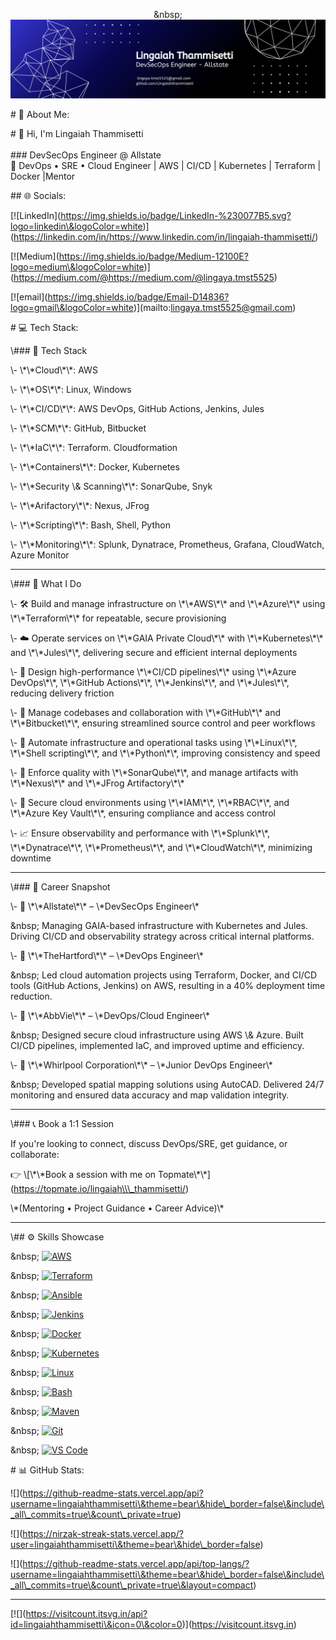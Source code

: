 <div align="center">



\&nbsp; <img src="https://github.com/Lingaiahthammisetti/Lingaiahthammisetti/blob/main/github-banner.png" alt="GitHub Banner" width="800"/>



</div>







\# 💫 About Me:

\# 👋 Hi, I'm Lingaiah Thammisetti<br><br>### DevSecOps Engineer @ Allstate  <br>🚀 DevOps • SRE • Cloud Engineer | AWS | CI/CD | Kubernetes | Terraform | Docker |Mentor<br>





\## 🌐 Socials:

\[!\[LinkedIn](https://img.shields.io/badge/LinkedIn-%230077B5.svg?logo=linkedin\&logoColor=white)](https://linkedin.com/in/https://www.linkedin.com/in/lingaiah-thammisetti/)

\[!\[Medium](https://img.shields.io/badge/Medium-12100E?logo=medium\&logoColor=white)](https://medium.com/@https://medium.com/@lingaya.tmst5525)

\[!\[email](https://img.shields.io/badge/Email-D14836?logo=gmail\&logoColor=white)](mailto:lingaya.tmst5525@gmail.com) 



\# 💻 Tech Stack:





\\### 🧰 Tech Stack







\\- \\\*\\\*Cloud\\\*\\\*: AWS 



\\- \\\*\\\*OS\\\*\\\*: Linux, Windows



\\- \\\*\\\*CI/CD\\\*\\\*: AWS DevOps, GitHub Actions, Jenkins, Jules  



\\- \\\*\\\*SCM\\\*\\\*: GitHub, Bitbucket  



\\- \\\*\\\*IaC\\\*\\\*: Terraform. Cloudformation  



\\- \\\*\\\*Containers\\\*\\\*: Docker, Kubernetes 



\\- \\\*\\\*Security \\\& Scanning\\\*\\\*: SonarQube, Snyk 



\\- \\\*\\\*Arifactory\\\*\\\*: Nexus, JFrog 



\\- \\\*\\\*Scripting\\\*\\\*: Bash, Shell, Python  



\\- \\\*\\\*Monitoring\\\*\\\*: Splunk, Dynatrace, Prometheus, Grafana, CloudWatch, Azure Monitor  







---







\\### 🔧 What I Do







\\- 🛠️ Build and manage infrastructure on \\\*\\\*AWS\\\*\\\* and \\\*\\\*Azure\\\*\\\* using \\\*\\\*Terraform\\\*\\\* for repeatable, secure provisioning  



\\- ☁️ Operate services on \\\*\\\*GAIA Private Cloud\\\*\\\* with \\\*\\\*Kubernetes\\\*\\\* and \\\*\\\*Jules\\\*\\\*, delivering secure and efficient internal deployments  



\\- 🚀 Design high-performance \\\*\\\*CI/CD pipelines\\\*\\\* using \\\*\\\*Azure DevOps\\\*\\\*, \\\*\\\*GitHub Actions\\\*\\\*, \\\*\\\*Jenkins\\\*\\\*, and \\\*\\\*Jules\\\*\\\*, reducing delivery friction  



\\- 📃️ Manage codebases and collaboration with \\\*\\\*GitHub\\\*\\\* and \\\*\\\*Bitbucket\\\*\\\*, ensuring streamlined source control and peer workflows  



\\- 🤖 Automate infrastructure and operational tasks using \\\*\\\*Linux\\\*\\\*, \\\*\\\*Shell scripting\\\*\\\*, and \\\*\\\*Python\\\*\\\*, improving consistency and speed  



\\- 🧪 Enforce quality with \\\*\\\*SonarQube\\\*\\\*, and manage artifacts with \\\*\\\*Nexus\\\*\\\* and \\\*\\\*JFrog Artifactory\\\*\\\*  



\\- 🔐 Secure cloud environments using \\\*\\\*IAM\\\*\\\*, \\\*\\\*RBAC\\\*\\\*, and \\\*\\\*Azure Key Vault\\\*\\\*, ensuring compliance and access control  



\\- 📈 Ensure observability and performance with \\\*\\\*Splunk\\\*\\\*, \\\*\\\*Dynatrace\\\*\\\*, \\\*\\\*Prometheus\\\*\\\*, and \\\*\\\*CloudWatch\\\*\\\*, minimizing downtime







---







\\### 💼 Career Snapshot







\\- 🏢 \\\*\\\*Allstate\\\*\\\* – \\\*DevSecOps Engineer\\\*  



\&nbsp; Managing GAIA-based infrastructure with Kubernetes and Jules. Driving CI/CD and observability strategy across critical internal platforms.







\\- 🏢 \\\*\\\*TheHartford\\\*\\\* – \\\*DevOps Engineer\\\*  



\&nbsp; Led cloud automation projects using Terraform, Docker, and CI/CD tools (GitHub Actions, Jenkins) on AWS, resulting in a 40% deployment time reduction.







\\- 🏢 \\\*\\\*AbbVie\\\*\\\* – \\\*DevOps/Cloud Engineer\\\*  



\&nbsp; Designed secure cloud infrastructure using AWS \\\& Azure. Built CI/CD pipelines, implemented IaC, and improved uptime and efficiency.







\\- 🏢 \\\*\\\*Whirlpool Corporation\\\*\\\* – \\\*Junior DevOps Engineer\\\*  



\&nbsp; Developed spatial mapping solutions using AutoCAD. Delivered 24/7 monitoring and ensured data accuracy and map validation integrity.







---







\\### 📞 Book a 1:1 Session







If you're looking to connect, discuss DevOps/SRE, get guidance, or collaborate:







👉 \\\[\\\*\\\*Book a session with me on Topmate\\\*\\\*](https://topmate.io/lingaiah\\\_thammisetti/)  



\\\*(Mentoring • Project Guidance • Career Advice)\\\*







---







\\## ⚙️ Skills Showcase







<p align="left">



\&nbsp; <a href="https://aws.amazon.com" target="\\\_blank"><img src="https://raw.githubusercontent.com/danielcranney/readme-generator/main/public/icons/skills/aws-colored.svg" width="36" height="36" alt="AWS" /></a>



\&nbsp; <a href="https://www.terraform.io/" target="\\\_blank"><img src="https://cdn.jsdelivr.net/gh/devicons/devicon/icons/terraform/terraform-original.svg" width="40" height="40" alt="Terraform" /></a>



\&nbsp; <a href="https://www.ansible.com/" target="\\\_blank"><img src="https://cdn.jsdelivr.net/gh/devicons/devicon/icons/ansible/ansible-original.svg" width="40" height="40" alt="Ansible" /></a>



\&nbsp; <a href="https://www.jenkins.io/" target="\\\_blank"><img src="https://cdn.jsdelivr.net/gh/devicons/devicon/icons/jenkins/jenkins-original.svg" width="40" height="40" alt="Jenkins" /></a>



\&nbsp; <a href="https://www.docker.com/" target="\\\_blank"><img src="https://cdn.jsdelivr.net/gh/devicons/devicon/icons/docker/docker-original.svg" width="40" height="40" alt="Docker" /></a>



\&nbsp; <a href="https://kubernetes.io/" target="\\\_blank"><img src="https://cdn.jsdelivr.net/gh/devicons/devicon/icons/kubernetes/kubernetes-plain.svg" width="40" height="40" alt="Kubernetes" /></a>



\&nbsp; <a href="https://www.linux.org/" target="\\\_blank"><img src="https://cdn.jsdelivr.net/gh/devicons/devicon/icons/linux/linux-original.svg" width="40" height="40" alt="Linux" /></a>



\&nbsp; <a href="https://www.gnu.org/software/bash/" target="\\\_blank"><img src="https://cdn.jsdelivr.net/gh/devicons/devicon/icons/bash/bash-original.svg" width="40" height="40" alt="Bash" /></a>



\&nbsp; <a href="https://maven.apache.org/" target="\\\_blank"><img src="https://cdn.jsdelivr.net/gh/devicons/devicon/icons/maven/maven-original.svg" width="40" height="40" alt="Maven" /></a>



\&nbsp; <a href="https://git-scm.com/" target="\\\_blank"><img src="https://raw.githubusercontent.com/danielcranney/readme-generator/main/public/icons/skills/git-colored.svg" width="36" height="36" alt="Git" /></a>



\&nbsp; <a href="https://code.visualstudio.com/" target="\\\_blank"><img src="https://raw.githubusercontent.com/danielcranney/readme-generator/main/public/icons/skills/visualstudiocode.svg" width="36" height="36" alt="VS Code" /></a>



</p>













\# 📊 GitHub Stats:

!\[](https://github-readme-stats.vercel.app/api?username=lingaiahthammisetti\&theme=bear\&hide\_border=false\&include\_all\_commits=true\&count\_private=true)<br/>

!\[](https://nirzak-streak-stats.vercel.app/?user=lingaiahthammisetti\&theme=bear\&hide\_border=false)<br/>

!\[](https://github-readme-stats.vercel.app/api/top-langs/?username=lingaiahthammisetti\&theme=bear\&hide\_border=false\&include\_all\_commits=true\&count\_private=true\&layout=compact)



---

\[!\[](https://visitcount.itsvg.in/api?id=lingaiahthammisetti\&icon=0\&color=0)](https://visitcount.itsvg.in)



<!-- Proudly created with GPRM ( https://gprm.itsvg.in ) -->

